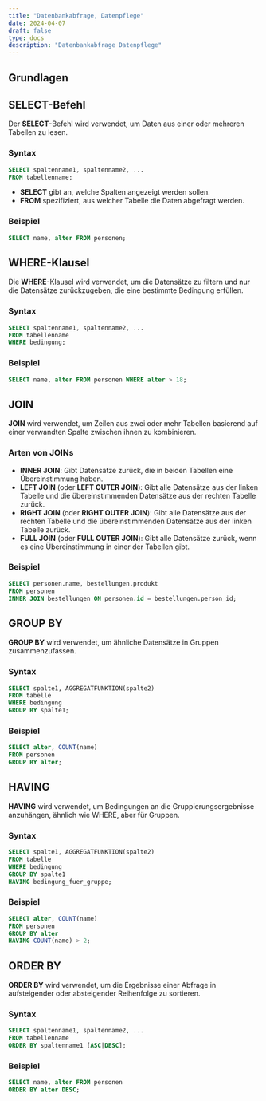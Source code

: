 ```yaml
---
title: "Datenbankabfrage, Datenpflege"
date: 2024-04-07
draft: false
type: docs
description: "Datenbankabfrage Datenpflege"
---
```


## Grundlagen

## SELECT-Befehl

Der **SELECT**-Befehl wird verwendet, um Daten aus einer oder mehreren Tabellen zu lesen.

### Syntax

```sql
SELECT spaltenname1, spaltenname2, ...
FROM tabellenname;
```

- **SELECT** gibt an, welche Spalten angezeigt werden sollen.
- **FROM** spezifiziert, aus welcher Tabelle die Daten abgefragt werden.

### Beispiel

```sql
SELECT name, alter FROM personen;
```

## WHERE-Klausel

Die **WHERE**-Klausel wird verwendet, um die Datensätze zu filtern und nur die Datensätze zurückzugeben, die eine bestimmte Bedingung erfüllen.

### Syntax

```sql
SELECT spaltenname1, spaltenname2, ...
FROM tabellenname
WHERE bedingung;
```

### Beispiel

```sql
SELECT name, alter FROM personen WHERE alter > 18;
```

## JOIN

**JOIN** wird verwendet, um Zeilen aus zwei oder mehr Tabellen basierend auf einer verwandten Spalte zwischen ihnen zu kombinieren.

### Arten von JOINs

- **INNER JOIN**: Gibt Datensätze zurück, die in beiden Tabellen eine Übereinstimmung haben.
- **LEFT JOIN** (oder **LEFT OUTER JOIN**): Gibt alle Datensätze aus der linken Tabelle und die übereinstimmenden Datensätze aus der rechten Tabelle zurück.
- **RIGHT JOIN** (oder **RIGHT OUTER JOIN**): Gibt alle Datensätze aus der rechten Tabelle und die übereinstimmenden Datensätze aus der linken Tabelle zurück.
- **FULL JOIN** (oder **FULL OUTER JOIN**): Gibt alle Datensätze zurück, wenn es eine Übereinstimmung in einer der Tabellen gibt.

### Beispiel

```sql
SELECT personen.name, bestellungen.produkt
FROM personen
INNER JOIN bestellungen ON personen.id = bestellungen.person_id;
```

## GROUP BY

**GROUP BY** wird verwendet, um ähnliche Datensätze in Gruppen zusammenzufassen.

### Syntax

```sql
SELECT spalte1, AGGREGATFUNKTION(spalte2)
FROM tabelle
WHERE bedingung
GROUP BY spalte1;
```

### Beispiel

```sql
SELECT alter, COUNT(name)
FROM personen
GROUP BY alter;
```

## HAVING

**HAVING** wird verwendet, um Bedingungen an die Gruppierungsergebnisse anzuhängen, ähnlich wie WHERE, aber für Gruppen.

### Syntax

```sql
SELECT spalte1, AGGREGATFUNKTION(spalte2)
FROM tabelle
WHERE bedingung
GROUP BY spalte1
HAVING bedingung_fuer_gruppe;
```

### Beispiel

```sql
SELECT alter, COUNT(name)
FROM personen
GROUP BY alter
HAVING COUNT(name) > 2;
```

## ORDER BY

**ORDER BY** wird verwendet, um die Ergebnisse einer Abfrage in aufsteigender oder absteigender Reihenfolge zu sortieren.

### Syntax

```sql
SELECT spaltenname1, spaltenname2, ...
FROM tabellenname
ORDER BY spaltenname1 [ASC|DESC];
```

### Beispiel

```sql
SELECT name, alter FROM personen
ORDER BY alter DESC;
```
